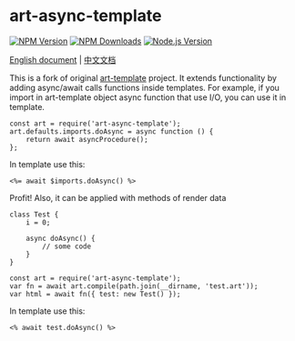 # art-async-template

[![NPM Version](https://img.shields.io/npm/v/art-async-template.svg)](https://npmjs.org/package/art-async-template)
[![NPM Downloads](http://img.shields.io/npm/dm/art-async-template.svg)](https://npmjs.org/package/art-async-template)
[![Node.js Version](https://img.shields.io/node/v/art-async-template.svg)](http://nodejs.org/download/)

[English document](https://aui.github.io/art-template/) | [中文文档](https://aui.github.io/art-template/zh-cn/index.html)

This is a fork of original [art-template](https://aui.github.io/art-template/) project. It extends functionality by adding async/await calls functions inside templates. For example, if you import in art-template object async function that use I/O, you can use it in template.

    const art = require('art-async-template');
    art.defaults.imports.doAsync = async function () {
        return await asyncProcedure();
    };
    
In template use this:

    <%= await $imports.doAsync() %>

Profit!
Also, it can be applied with methods of render data

    class Test {
        i = 0;

        async doAsync() {
            // some code
        }
    }

    const art = require('art-async-template');
    var fn = await art.compile(path.join(__dirname, 'test.art'));
    var html = await fn({ test: new Test() });

In template use this:

    <% await test.doAsync() %>


